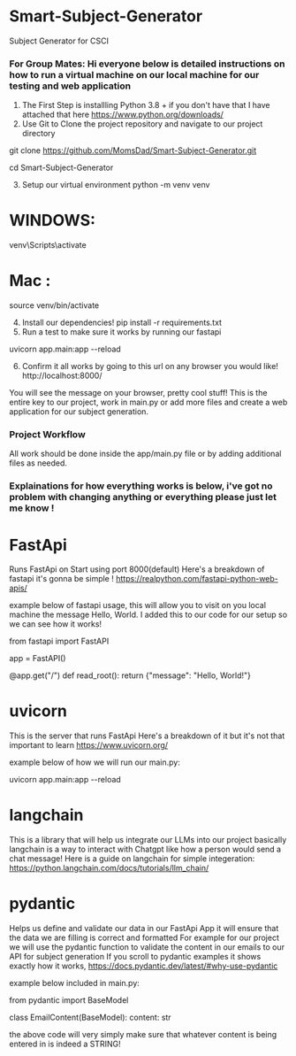 # Smart-Subject-Generator
Subject Generator for CSCI

### For Group Mates: Hi everyone below is detailed instructions on how to run a virtual machine on our local machine for our testing and web application

1. The First Step is installling Python 3.8 + if you don't have that I have attached that here https://www.python.org/downloads/
2. Use Git to Clone the project repository and navigate to our project directory

   
git clone https://github.com/MomsDad/Smart-Subject-Generator.git

cd Smart-Subject-Generator

3. Setup our virtual environment
python -m venv venv
# WINDOWS:
venv\Scripts\activate
# Mac  :
source venv/bin/activate

4. Install our dependencies!
pip install -r requirements.txt
5. Run a test to make sure it works by running our fastapi
   
uvicorn app.main:app --reload

6. Confirm it all works by going to this url on any browser you would like!
http://localhost:8000/

You will see the message on your browser, pretty cool stuff! This is the entire key to our project, work in main.py or add more files and create a web application for our subject generation.

### Project Workflow
All work should be done inside the app/main.py file or by adding additional files as needed.

### Explainations for how everything works is below, i've got no problem with changing anything or everything please just let me know !

# FastApi
Runs FastApi on Start using port 8000(default)
Here's a breakdown of fastapi it's gonna be simple ! https://realpython.com/fastapi-python-web-apis/

example below of fastapi usage, this will allow you to visit on you local machine the message Hello, World. I added this to our code for our setup so we can see how it works!

from fastapi import FastAPI

app = FastAPI()

@app.get("/")
def read_root():
    return {"message": "Hello, World!"}


# uvicorn 
This is the server that runs FastApi
Here's a breakdown of it but it's not that important to learn https://www.uvicorn.org/

example below of how we will run our main.py:

uvicorn app.main:app --reload

# langchain
This is a library that will help us integrate our LLMs into our project basically langchain is a way to interact with Chatgpt like how a person would send a chat message!
Here is a guide on langchain for simple integeration: https://python.langchain.com/docs/tutorials/llm_chain/

# pydantic
Helps us define and validate our data in our FastApi App it will ensure that the data we are filling is correct and formatted
For example for our project we will use the pydantic function to validate the content in our emails to our API for subject generation
If you scroll to pydantic examples it shows exactly how it works, https://docs.pydantic.dev/latest/#why-use-pydantic

example below included in main.py:

from pydantic import BaseModel

class EmailContent(BaseModel):
    content: str

the above code will very simply make sure that whatever content is being entered in is indeed a STRING!


